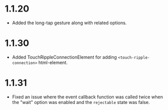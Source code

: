 # 1.1.20
- Added the long-tap gesture along with related options.

# 1.1.30
- Added TouchRippleConnectionElement for adding `<touch-ripple-connection>` html-element.

# 1.1.31
- Fixed an issue where the event callback function was called twice when the "wait" option was enabled and the `rejectable` state was false.